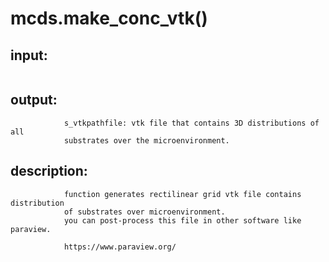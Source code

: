 # mcds.make_conc_vtk()


## input:
```

```

## output:
```
            s_vtkpathfile: vtk file that contains 3D distributions of all
            substrates over the microenvironment.

```

## description:
```
            function generates rectilinear grid vtk file contains distribution
            of substrates over microenvironment.
            you can post-process this file in other software like paraview.

            https://www.paraview.org/
        
```